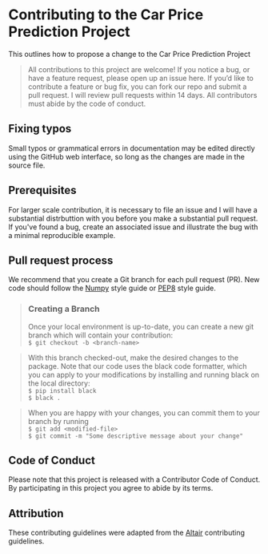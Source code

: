 # Contributing to the Car Price Prediction Project
This outlines how to propose a change to the Car Price Prediction Project

> All contributions to this project are welcome! If you notice a bug, or have a feature request, please open up an issue here. If you’d like to contribute a feature or bug fix, you can fork our repo and submit a pull request. I will review pull requests within 14 days. All contributors must abide by the code of conduct.

## Fixing typos  
Small typos or grammatical errors in documentation may be edited directly using the GitHub web interface, so long as the changes are made in the source file.

## Prerequisites  
For larger scale contribution, it is necessary to file an issue and I will have a substantial distrbuttion with you before you make a substantial pull request. If you've found a bug, create an associated issue and illustrate the bug with a minimal reproducible example.

## Pull request process  
We recommend that you create a Git branch for each pull request (PR).
New code should follow the [Numpy](https://numpydoc.readthedocs.io/en/latest/format.html) style guide or [PEP8](https://www.python.org/dev/peps/pep-0008/) style guide.

>### Creating a Branch  
>Once your local environment is up-to-date, you can create a new git branch which will contain your contribution:  
>```$ git checkout -b <branch-name>```

>With this branch checked-out, make the desired changes to the package. Note that our code uses the black code formatter, which you can apply to your modifications by installing and running black on the local directory:  
>```$ pip install black```  
>```$ black .```

>When you are happy with your changes, you can commit them to your branch by running  
>```$ git add <modified-file>```  
>```$ git commit -m "Some descriptive message about your change"```

## Code of Conduct  
Please note that this project is released with a Contributor Code of Conduct. By participating in this project you agree to abide by its terms.

## Attribution  
These contributing guidelines were adapted from the [Altair](https://github.com/altair-viz/altair/blob/master/CONTRIBUTING.md) contributing guidelines.
